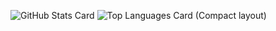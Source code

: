 ![GitHub Stats Card](https://github-readme-stats.vercel.app/api?username=Naoyuki0920)
![Top Languages Card (Compact layout)](https://github-readme-stats.vercel.app/api/top-langs/?username=Naoyuki0920&layout=compact)
